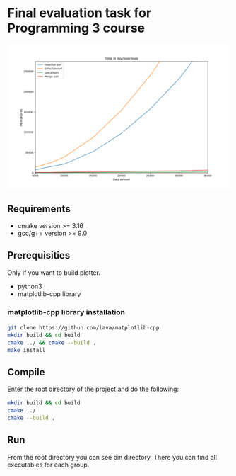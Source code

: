 # Final evaluation task for Programming 3 course

![Test Image 3](/image/performance.png)

## Requirements
* cmake version >= 3.16
* gcc/g++ version >= 9.0

## Prerequisities
Only if you want to build plotter.
* python3
* matplotlib-cpp library

### matplotlib-cpp library installation
```sh
git clone https://github.com/lava/matplotlib-cpp
mkdir build && cd build
cmake ../ && cmake --build .
make install
```

## Compile
Enter the root directory of the project and do the following:

```sh
mkdir build && cd build
cmake ../
cmake --build .
```

## Run
From the root directory you can see bin directory. There you can find all executables for each group.
